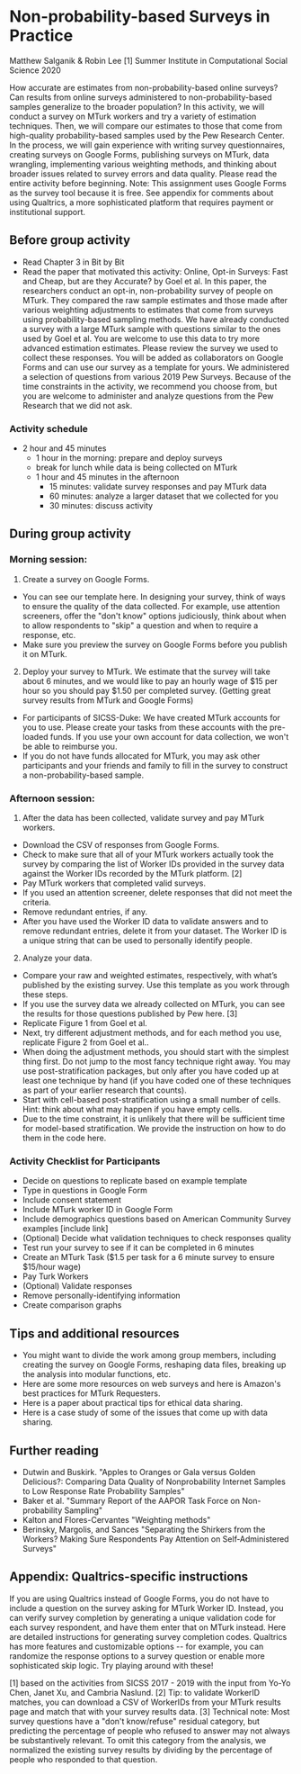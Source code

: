 # Non-probability-based Surveys in Practice
Matthew Salganik & Robin Lee [1]
Summer Institute in Computational Social Science 2020

How accurate are estimates from non-probability-based online surveys? Can results from online surveys administered to non-probability-based samples generalize to the broader population? In this activity, we will conduct a survey on MTurk workers and try a variety of estimation techniques. Then, we will compare our estimates to those that come from high-quality probability-based samples used by the Pew Research Center.
In the process, we will gain experience with writing survey questionnaires, creating surveys on Google Forms, publishing surveys on MTurk, data wrangling, implementing various weighting methods, and thinking about broader issues related to survey errors and data quality. Please read the entire activity before beginning.
Note: This assignment uses Google Forms as the survey tool because it is free. See appendix for comments about using Qualtrics, a more sophisticated platform that requires payment or institutional support.

## Before group activity
- Read Chapter 3 in Bit by Bit
- Read the paper that motivated this activity: Online, Opt-in Surveys: Fast and Cheap, but are they Accurate? by Goel et al. In this paper, the researchers conduct an opt-in, non-probability survey of people on MTurk. They compared the raw sample estimates and those made after various weighting adjustments to estimates that come from surveys using probability-based sampling methods.
We have already conducted a survey with a large MTurk sample with questions similar to the ones used by Goel et al. You are welcome to use this data to try more advanced estimation estimates. Please review the survey we used to collect these responses. You will be added as collaborators on Google Forms and can use our survey as a template for yours. We administered a selection of questions from various 2019 Pew Surveys. Because of the time constraints in the activity, we recommend you choose from, but you are welcome to administer and analyze questions from the Pew Research that we did not ask.


### Activity schedule
- 2 hour and 45 minutes
    - 1 hour in the morning: prepare and deploy surveys
    - break for lunch while data is being collected on MTurk
    - 1 hour and 45 minutes in the afternoon
      - 15 minutes: validate survey responses and pay MTurk data
      - 60 minutes: analyze a larger dataset that we collected for you
      - 30 minutes: discuss activity

## During group activity
### Morning session: 
1. Create a survey on Google Forms. 
  - You can see our template here. In designing your survey, think of ways to ensure the quality of the data collected. For example, use attention screeners, offer the "don't know" options judiciously, think about when to allow respondents to "skip" a question and when to require a response, etc. 
  - Make sure you preview the survey on Google Forms before you publish it on MTurk.
2. Deploy your survey to MTurk. We estimate that the survey will take about 6 minutes, and we would like to pay an hourly wage of $15 per hour so you should pay $1.50 per completed survey. (Getting great survey results from MTurk and Google Forms)
  - For participants of SICSS-Duke: We have created MTurk accounts for you to use. Please create your tasks from these accounts with the pre-loaded funds. If you use your own account for data collection, we won't be able to reimburse you.
  - If you do not have funds allocated for MTurk, you may ask other participants and your friends and family to fill in the survey to construct a non-probability-based sample.
  
### Afternoon session: 
1. After the data has been collected, validate survey and pay MTurk workers. 
  - Download the CSV of responses from Google Forms.
  - Check to make sure that all of your MTurk workers actually took the survey by comparing the list of Worker IDs provided in the survey data against the Worker IDs recorded by the MTurk platform. [2] 
  - Pay MTurk workers that completed valid surveys. 
  - If you used an attention screener, delete responses that did not meet the criteria.
  - Remove redundant entries, if any.
  - After you have used the Worker ID data to validate answers and to remove redundant entries, delete it from your dataset. The Worker ID is a unique string that can be used to personally identify people.
  
2. Analyze your data. 
  - Compare your raw and weighted estimates, respectively, with what’s published by the existing survey. Use this template as you work through these steps.
  - If you use the survey data we already collected on MTurk, you can see the results for those questions published by Pew here. [3]
  - Replicate Figure 1 from Goel et al.
  - Next, try different adjustment methods, and for each method you use, replicate Figure 2 from Goel et al..
  - When doing the adjustment methods, you should start with the simplest thing first. Do not jump to the most fancy technique right away. You may use post-stratification packages, but only after you have coded up at least one technique by hand (if you have coded one of these techniques as part of your earlier research that counts).
  - Start with cell-based post-stratification using a small number of cells. Hint: think about what may happen if you have empty cells.
  - Due to the time constraint, it is unlikely that there will be sufficient time for model-based stratification. We provide the instruction on how to do them in the code here. 

### Activity Checklist for Participants
  - Decide on questions to replicate based on example template
  - Type in questions in Google Form
  - Include consent statement
  - Include MTurk worker ID in Google Form
  - Include demographics questions based on American Community Survey examples [include link]
  - (Optional) Decide what validation techniques to check responses quality
  - Test run your survey to see if it can be completed in 6 minutes
  - Create an MTurk Task ($1.5 per task for a 6 minute survey to ensure $15/hour wage)
  - Pay Turk Workers
  - (Optional) Validate responses 
  - Remove personally-identifying information
  - Create comparison graphs

## Tips and additional resources
  - You might want to divide the work among group members, including creating the survey on Google Forms, reshaping data files, breaking up the analysis into modular functions, etc.
  - Here are some more resources on web surveys and here is Amazon's best practices for MTurk Requesters.
  - Here is a paper about practical tips for ethical data sharing.
  - Here is a case study of some of the issues that come up with data sharing.

## Further reading
  - Dutwin and Buskirk. "Apples to Oranges or Gala versus Golden Delicious?: Comparing Data Quality of Nonprobability Internet Samples to Low Response Rate Probability Samples"
  - Baker et al. "Summary Report of the AAPOR Task Force on Non-probability Sampling"
  - Kalton and Flores-Cervantes "Weighting methods"
  - Berinsky, Margolis, and Sances "Separating the Shirkers from the Workers? Making Sure Respondents Pay Attention on Self‐Administered Surveys"

## Appendix: Qualtrics-specific instructions
If you are using Qualtrics instead of Google Forms, you do not have to include a question on the survey asking for MTurk Worker ID. Instead, you can verify survey completion by generating a unique validation code for each survey respondent, and have them enter that on MTurk instead.
Here are detailed instructions for generating survey completion codes.
Qualtrics has more features and customizable options -- for example, you can randomize the response options to a survey question or enable more sophisticated skip logic. Try playing around with these!


[1] based on the activities from SICSS 2017 - 2019 with the input from Yo-Yo Chen, Janet Xu, and Cambria Naslund.
[2] Tip: to validate WorkerID matches, you can download a CSV of WorkerIDs from your MTurk results page and match that with your survey results data.
[3] Technical note: Most survey questions have a "don't know/refuse" residual category, but predicting the percentage of people who refused to answer may not always be substantively relevant. To omit this category from the analysis, we normalized the existing survey results by dividing by the percentage of people who responded to that question.
